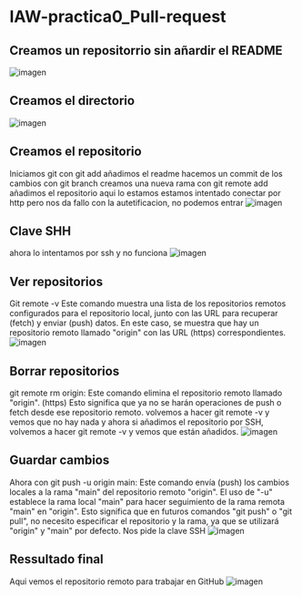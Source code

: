 # IAW-practica0_Pull-request

## Creamos un repositorrio sin añardir el README
![imagen](https://github.com/freddy13513/IAW-practica0_Pull-request_documentacion/assets/146179724/b14633e3-a101-4565-b009-dc6c8da15af6)

## Creamos el directorio
![imagen](https://github.com/freddy13513/IAW-practica0_Pull-request_documentacion/assets/146179724/829fccc5-f9ec-4937-b2da-e7a571394db5)

## Creamos el repositorio
Iniciamos git 
con git add añadimos el readme
hacemos un commit de los cambios 
con git branch creamos una nueva rama 
con git remote add añadimos el repositorio 
aqui lo estamos estamos intentado conectar por http pero nos da fallo con la autetificacion, no podemos entrar
![imagen](https://github.com/freddy13513/IAW-practica0_Pull-request_documentacion/assets/146179724/59b7ac44-2694-46dd-a3bc-bee14bbf409d)

## Clave SHH
ahora lo intentamos por ssh y no funciona 
![imagen](https://github.com/freddy13513/IAW-practica0_Pull-request_documentacion/assets/146179724/104ec5f5-46f2-44ac-ba3f-ca9178bcdd76)

## Ver repositorios 
Git remote -v Este comando muestra una lista de los repositorios remotos configurados para el repositorio local, junto con las URL para recuperar (fetch) y enviar (push) datos. En este caso, se muestra que hay un repositorio remoto llamado "origin" con las URL (https) correspondientes.
![imagen](https://github.com/freddy13513/IAW-practica0_Pull-request_documentacion/assets/146179724/c81ca187-84ad-4a5e-8b73-4174da253c03)

## Borrar repositorios 
git remote rm origin: Este comando elimina el repositorio remoto llamado "origin". (https) Esto significa que ya no se harán operaciones de push o fetch desde ese repositorio remoto. 
volvemos a hacer git remote -v y vemos que no hay nada y ahora si añadimos el repositorio por SSH, volvemos a hacer git remote -v y vemos que están añadidos.
![imagen](https://github.com/freddy13513/IAW-practica0_Pull-request_documentacion/assets/146179724/fc6b3979-15cd-465b-aebd-e633cf17b77c)

## Guardar cambios
Ahora con git push -u origin main: Este comando envía (push) los cambios locales a la rama "main" del repositorio remoto "origin". El uso de "-u" establece la rama local "main" para hacer seguimiento de la rama remota "main" en "origin". Esto significa que en futuros comandos "git push" o "git pull", no necesito especificar el repositorio y la rama, ya que se utilizará "origin" y "main" por defecto. Nos pide la clave SSH
![imagen](https://github.com/freddy13513/IAW-practica0_Pull-request_documentacion/assets/146179724/b0484aec-8d9b-4123-9df0-3273de532cc6)

## Ressultado final
Aqui vemos el repositorio remoto para trabajar en GitHub
![imagen](https://github.com/freddy13513/IAW-practica0_Pull-request_documentacion/assets/146179724/3b37e671-3de5-4c28-894d-b730e7df2394)







